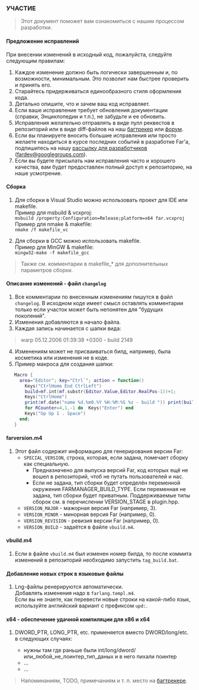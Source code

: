 ﻿### УЧАСТИЕ

> Этот документ поможет вам ознакомиться с нашим процессом разработки.

#### Предложение исправлений

При внесении изменений в исходный код, пожалуйста, следуйте следующим правилам:

1. Каждое изменение должно быть логически завершенным и, по возможности,
   минимальным. Это позволит нам быстрее проверить и принять его.
2. Старайтесь придерживаться единообразного стиля оформления кода.
3. Детально опишите, что и зачем ваш код исправляет.
4. Если ваше исправление требует обновления документации (справки,
   Энциклопедии и т.п.), не забудьте и ее обновить.
5. Исправления желательно отправлять в виде пулл реквестов в репозиторий
   или в виде diff-файлов на наш [багтрекер](https://bugs.farmanager.com)
   или [форум](https://forum.farmanager.com/viewforum.php?f=54).
6. Если вы планируете вносить большие исправления или просто желаете находиться
   в курсе последних событий в разработке Far'а, подпишитесь на нашу
   [рассылку для разработчиков](https://groups.google.com/group/fardev) (<fardev@googlegroups.com>).
7. Если вы будете присылать нам исправления часто и хорошего качества,
   вам будет предоставлен полный доступ к репозиторию, на наше усмотрение.


#### Сборка

1. Для сборки в Visual Studio можно использовать проект для IDE или makefile.  
   Пример для msbuild & vcxproj:  
   `msbuild /property:Configuration=Release;platform=x64 far.vcxproj`  
   Пример для nmake & makefile:  
   `nmake /f makefile_vc`

2. Для сборки в GCC можно использовать makefile.  
   Пример для MinGW & makefile:  
   `mingw32-make -f makefile_gcc`

> Также см. комментарии в makefile_* для дополнительных параметров сборки.

#### Описание изменений - файл `changelog`

1. Все комментарии по внесенным изменениям пишутся в файл `changelog`.
   В исходном коде имеет смысл оставлять комментарии только если участок
   может быть непонятен для "будущих поколений".
2. Изменения добавляются в начало файла.
3. Каждая запись начинается с шапки вида:
>   warp 05.12.2006 01:39:38 +0300 - build 2149
4. Изменениям может не присваиваться билд, например, была косметика или
   изменения не в коде.
5. Пример макроса для создания шапки:

```lua
   Macro {
     area="Editor"; key="Ctrl`"; action = function()
       Keys("CtrlHome End CtrlLeft")
       build=mf.int(mf.substr(Editor.Value,Editor.RealPos-1))+1;
       Keys("CtrlHome")
       print(mf.date("name %d.%m0.%Y %H:%M:%S %z - build ")) print(build)
       for RCounter=4,1,-1 do  Keys("Enter") end
       Keys("Up Up 1 . Space")
     end;
   }
```
#### farversion.m4

1. Этот файл содержит информацию для генерирования версии Far:
   * `SPECIAL_VERSION`, строка, которая, если задана, помечает сборку как специальную.
      - Предназначено для выпуска версий Far, код которых
        ещё не вошел в репозиторий, чтоб не путать пользователей и нас.  
      - Если не задана, тип сборки будет определён переменной окружения FARMANAGER_BUILD_TYPE.
        Если переменная не задана, тип сборки будет приватным.
        Поддерживаемые типы сборок см. в перечислении VERSION_STAGE в plugin.hpp.
   * `VERSION_MAJOR` - мажорная версия Far (например, 3).
   * `VERSION_MINOR` - минорная версия Far (например, 0).
   * `VERSION_REVISION` - ревизия версии Far (например, 0).
   * `VERSION_BUILD` - задаётся в файле `vbuild.m4`.


#### vbuild.m4

1. Если в файле `vbuild.m4` был изменен номер билда, то после коммита
   изменений в репозиторий необходимо запустить `tag_build.bat`.


#### Добавление новых строк в языковые файлы

1. Lng-файлы ренерируются автоматически.  
   Добавлять изменения надо в `farlang.templ.m4`.  
   Если вы не знаете, как перевести новые строки на какой-либо язык,
   используйте английский вариант с префиксом `upd:`.  


#### x64 - обеспечение удачной компиляции для x86 и x64

1. DWORD_PTR, LONG_PTR, etc. применяется вместо DWORD/long/etc. в следующих
   случаях:

   - нужны там где раньше были int/long/dword/или_любой_не_поинтер_тип_даных
      и в него пихали поинтер
   - ...
   - ...


> Напоминаниям, TODO, примечаниям и т. п. место на [багтрекере](https://bugs.farmanager.com).
